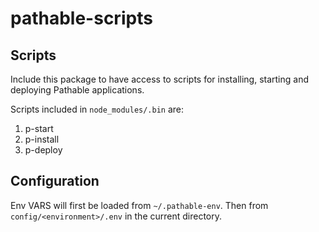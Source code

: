 # pathable-scripts

## Scripts

Include this package to have access to scripts for installing, starting and deploying Pathable applications.

Scripts included in `node_modules/.bin` are:

1. p-start
2. p-install
3. p-deploy

## Configuration

Env VARS will first be loaded from `~/.pathable-env`. Then from `config/<environment>/.env` in the current directory.
